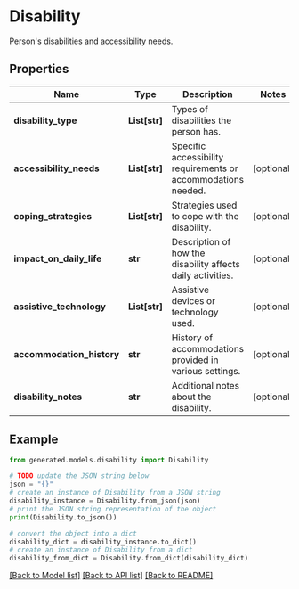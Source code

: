 # Disability

Person's disabilities and accessibility needs.

## Properties

Name | Type | Description | Notes
------------ | ------------- | ------------- | -------------
**disability_type** | **List[str]** | Types of disabilities the person has. | 
**accessibility_needs** | **List[str]** | Specific accessibility requirements or accommodations needed. | [optional] 
**coping_strategies** | **List[str]** | Strategies used to cope with the disability. | [optional] 
**impact_on_daily_life** | **str** | Description of how the disability affects daily activities. | [optional] 
**assistive_technology** | **List[str]** | Assistive devices or technology used. | [optional] 
**accommodation_history** | **str** | History of accommodations provided in various settings. | [optional] 
**disability_notes** | **str** | Additional notes about the disability. | [optional] 

## Example

```python
from generated.models.disability import Disability

# TODO update the JSON string below
json = "{}"
# create an instance of Disability from a JSON string
disability_instance = Disability.from_json(json)
# print the JSON string representation of the object
print(Disability.to_json())

# convert the object into a dict
disability_dict = disability_instance.to_dict()
# create an instance of Disability from a dict
disability_from_dict = Disability.from_dict(disability_dict)
```
[[Back to Model list]](../README.md#documentation-for-models) [[Back to API list]](../README.md#documentation-for-api-endpoints) [[Back to README]](../README.md)


